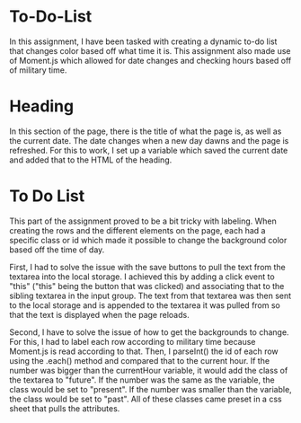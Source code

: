 # To-Do-List

In this assignment, I have been tasked with creating a dynamic to-do list that changes color based off what time it is. This assignment also made use of Moment.js which allowed for date changes and checking hours based off of military time. 

# Heading

In this section of the page, there is the title of what the page is, as well as the current date. The date changes when a new day dawns and the page is refreshed. For this to work, I set up a variable which saved the current date and added that to the HTML of the heading. 

# To Do List

This part of the assignment proved to be a bit tricky with labeling. When creating the rows and the different elements on the page, each had a specific class or id which made it possible to change the background color based off the time of day. 

First, I had to solve the issue with the save buttons to pull the text from the textarea into the local storage. I achieved this by adding a click event to "this" ("this" being the button that was clicked) and associating that to the sibling textarea in the input group. The text from that textarea was then sent to the local storage and is appended to the textarea it was pulled from so that the text is displayed when the page reloads. 

Second, I have to solve the issue of how to get the backgrounds to change. For this, I had to label each row according to military time because Moment.js is read according to that. Then, I parseInt() the id of each row using the .each() method and compared that to the current hour. If the number was bigger than the currentHour variable, it would add the class of the textarea to "future". If the number was the same as the variable, the class would be set to "present". If the number was smaller than the variable, the class would be set to "past". All of these classes came preset in a css sheet that pulls the attributes. 

